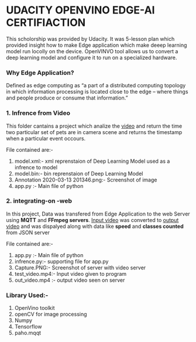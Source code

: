 
# UDACITY OPENVINO EDGE-AI CERTIFIACTION

 This scholorship was provided by Udacity. It was 5-lesson plan which provided insight how to make Edge application which make deeep learning model run locolly on the device. OpenVINVO tool allows us to convert a deep learning model and configure it to run on a specialized hardware.

### Why Edge Application?
Defined as edge computing as “a part of a distributed computing topology in which information processing is located close to the edge – where things and people produce or consume that information.”

###  1. Infrence from Video
This folder cantains a project which analize the [video](https://github.com/simratsingh14/open_vino_udacity/blob/master/infrences%20fromv%20ideo/pets.mp4)  and return the time two particular set of pets are in camera scene and returns the timestamp when a particular event occours.

File contained are:-
1. model.xml:- xml reprenstaion of Deep Learning Model used as a infrence to model
1. model.bin:- bin reprenstaion of Deep Learning Model
1. Annotation 2020-03-13 201346.png:- Screenshot of image
1. app.py :- Main file of python
 

###  2. integrating-on -web
In this project, Data was transfered from Edge Application to the web Server using **MQTT** and **FFmpeg servers**.
[Input video](https://github.com/simratsingh14/open_vino_udacity/blob/master/integrating-on%20-web/test_video.mp4) was converted to [output video](https://github.com/simratsingh14/open_vino_udacity/blob/master/integrating-on%20-web/test_video.mp4) and was dispalyed along with data like **speed** and **classes counted** from JSON server


File contained are:-
1. app.py :- Main file of python
1. infrence.py:- supporting file for app.py
1. Capture.PNG:- Screenshot of server with video server
1. test_video.mp4:- Input video given to program
1. out_video.mp4 :- output video seen on server


### Library Used:-
1. OpenVino toolkit 
1. openCV for image processing
1. Numpy
1. Tensorflow
1. paho.mqqt
